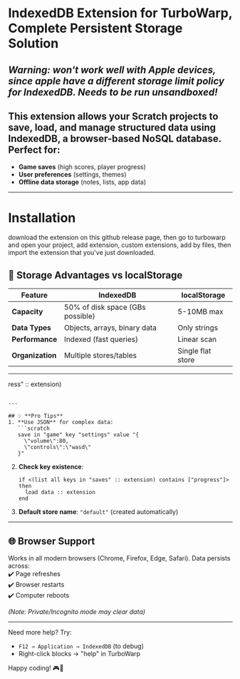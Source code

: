 # **IndexedDB Extension for TurboWarp, Complete Persistent Storage Solution**  
*Warning: won't work well with Apple devices, since apple have a different storage limit policy for IndexedDB. Needs to be run unsandboxed!* 
---
## This extension allows your Scratch projects to **save, load, and manage structured data** using **IndexedDB**, a browser-based NoSQL database. Perfect for:  

- **Game saves** (high scores, player progress)  
- **User preferences** (settings, themes)  
- **Offline data storage** (notes, lists, app data)  
---
# Installation

download the extension on this github release page, then go to turbowarp and open your project, add extension, custom extensions, add by files, then import the extension that you've just downloaded. 

## 💾 **Storage Advantages vs localStorage**  
| Feature | IndexedDB | localStorage |
|---------|-----------|--------------|
| **Capacity** | 50% of disk space (GBs possible) | 5-10MB max |
| **Data Types** | Objects, arrays, binary data | Only strings |
| **Performance** | Indexed (fast queries) | Linear scan |
| **Organization** | Multiple stores/tables | Single flat store |

---

ress" :: extension)
```

---

## 💡 **Pro Tips**  
1. **Use JSON** for complex data:  
   ```scratch
   save in "game" key "settings" value "{
     \"volume\":80,
     \"controls\":\"wasd\"
   }"
   ```
   
2. **Check key existence**:  
   ```scratch
   if <(list all keys in "saves" :: extension) contains ["progress"]> then
     load data :: extension
   end
   ```

3. **Default store name**: `"default"` (created automatically)

---

## 🌐 **Browser Support**  
Works in all modern browsers (Chrome, Firefox, Edge, Safari). Data persists across:  
✔️ Page refreshes  
✔️ Browser restarts  
✔️ Computer reboots  

*(Note: Private/Incognito mode may clear data)*  

---

Need more help? Try:  
- `F12 → Application → IndexedDB` (to debug)  
- Right-click blocks → "help" in TurboWarp  

Happy coding! 🎮💾
